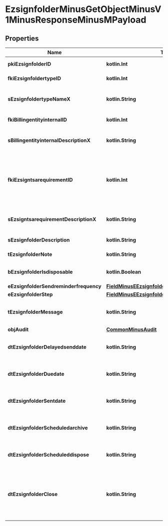 
# EzsignfolderMinusGetObjectMinusV1MinusResponseMinusMPayload

## Properties
Name | Type | Description | Notes
------------ | ------------- | ------------- | -------------
**pkiEzsignfolderID** | **kotlin.Int** | The unique ID of the Ezsignfolder | 
**fkiEzsignfoldertypeID** | **kotlin.Int** | The unique ID of the Ezsignfoldertype. | 
**sEzsignfoldertypeNameX** | **kotlin.String** | The name of the Ezsignfoldertype in the language of the requester | 
**fkiBillingentityinternalID** | **kotlin.Int** | The unique ID of the Billingentityinternal. | 
**sBillingentityinternalDescriptionX** | **kotlin.String** | The description of the Billingentityinternal in the language of the requester | 
**fkiEzsigntsarequirementID** | **kotlin.Int** | The unique ID of the Ezsigntsarequirement.  Determine if a Time Stamping Authority should add a timestamp on each of the signature. Valid values:  |Value|Description| |-|-| |1|No. TSA Timestamping will requested. This will make all signatures a lot faster since no round-trip to the TSA server will be required. Timestamping will be made using eZsign server&#39;s time.| |2|Best effort. Timestamping from a Time Stamping Authority will be requested but is not mandatory. In the very improbable case it cannot be completed, the timestamping will be made using eZsign server&#39;s time. **Additional fee applies**| |3|Mandatory. Timestamping from a Time Stamping Authority will be requested and is mandatory. In the very improbable case it cannot be completed, the signature will fail and the user will be asked to retry. **Additional fee applies**| | 
**sEzsigntsarequirementDescriptionX** | **kotlin.String** | The description of the Ezsigntsarequirement in the language of the requester | 
**sEzsignfolderDescription** | **kotlin.String** | The description of the Ezsignfolder | 
**tEzsignfolderNote** | **kotlin.String** | Note about the Ezsignfolder | 
**bEzsignfolderIsdisposable** | **kotlin.Boolean** | If the Ezsigndocument can be disposed | 
**eEzsignfolderSendreminderfrequency** | [**FieldMinusEEzsignfolderSendreminderfrequency**](FieldMinusEEzsignfolderSendreminderfrequency.md) |  | 
**eEzsignfolderStep** | [**FieldMinusEEzsignfolderStep**](FieldMinusEEzsignfolderStep.md) |  | 
**tEzsignfolderMessage** | **kotlin.String** | A custom text message that will be added to the email sent. | 
**objAudit** | [**CommonMinusAudit**](CommonMinusAudit.md) |  | 
**dtEzsignfolderDelayedsenddate** | **kotlin.String** | The date and time at which the Ezsignfolder will be sent in the future. |  [optional]
**dtEzsignfolderDuedate** | **kotlin.String** | The maximum date and time at which the Ezsignfolder can be signed. |  [optional]
**dtEzsignfolderSentdate** | **kotlin.String** | The date and time at which the Ezsignfolder was sent the last time. |  [optional]
**dtEzsignfolderScheduledarchive** | **kotlin.String** | The scheduled date and time at which the Ezsignfolder should be archived. |  [optional]
**dtEzsignfolderScheduleddispose** | **kotlin.String** | The scheduled date at which the Ezsignfolder should be Disposed. |  [optional]
**dtEzsignfolderClose** | **kotlin.String** | The date and time at which the Ezsignfolder was closed. Either by applying the last signature or by completing it prematurely. |  [optional]



